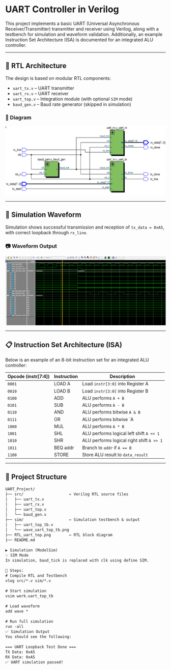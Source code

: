 # UART Controller in Verilog

This project implements a basic UART (Universal Asynchronous Receiver/Transmitter) transmitter and receiver using Verilog, along with a testbench for simulation and waveform validation. Additionally, an example Instruction Set Architecture (ISA) is documented for an integrated ALU controller.

---

## 🧱 RTL Architecture

The design is based on modular RTL components:

- `uart_tx.v` – UART transmitter
- `uart_rx.v` – UART receiver
- `uart_top.v` – Integration module (with optional `SIM` mode)
- `baud_gen.v` – Baud rate generator (skipped in simulation)

### 📘 Diagram

![RTL Block Diagram](RTL_uart_top.png)

---

## 📶 Simulation Waveform

Simulation shows successful transmission and reception of `tx_data = 0xA5`, with correct loopback through `rx_line`.

### 📷 Waveform Output

![Simulation Waveform](wave_uart_top_tb.png)

---

## 📋 Instruction Set Architecture (ISA)

Below is an example of an 8-bit instruction set for an integrated ALU controller:

| Opcode (instr[7:4]) | Instruction | Description                                |
|---------------------|-------------|--------------------------------------------|
| `0001`              | LOAD A      | Load `instr[3:0]` into Register A          |
| `0010`              | LOAD B      | Load `instr[3:0]` into Register B          |
| `0100`              | ADD         | ALU performs `A + B`                       |
| `0101`              | SUB         | ALU performs `A - B`                       |
| `0110`              | AND         | ALU performs bitwise `A & B`               |
| `0111`              | OR          | ALU performs bitwise `A | B`               |
| `1000`              | MUL         | ALU performs `A * B`                       |
| `1001`              | SHL         | ALU performs logical left shift `A << 1`   |
| `1010`              | SHR         | ALU performs logical right shift `A >> 1`  |
| `1011`              | BEQ addr    | Branch to `addr` if `A == B`               |
| `1100`              | STORE       | Store ALU result to `data_result`         |

---

## 📂 Project Structure

```plaintext
UART_Project/
├── src/                    ← Verilog RTL source files
│   ├── uart_tx.v
│   ├── uart_rx.v
│   ├── uart_top.v
│   └── baud_gen.v
├── sim/                    ← Simulation testbench & output
│   ├── uart_top_tb.v
│   └── wave_uart_top_tb.png
├── RTL_uart_top.png        ← RTL block diagram
├── README.md

▶️ Simulation (ModelSim)
💡 SIM Mode
In simulation, baud_tick is replaced with clk using define SIM.

🔁 Steps:
# Compile RTL and Testbench
vlog src/*.v sim/*.v

# Start simulation
vsim work.uart_top_tb

# Load waveform
add wave *

# Run full simulation
run -all
✅ Simulation Output
You should see the following:

=== UART Loopback Test Done ===
TX Data: 0xA5
RX Data: 0xA5
✅ UART simulation passed!
